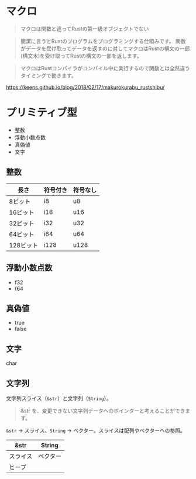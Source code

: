 # マクロ

> マクロは関数と違ってRustの第一級オブジェクトでない

> 簡潔に言うとRustのプログラムをプログラミングする仕組みです。 関数がデータを受け取ってデータを返すのに対してマクロはRustの構文の一部(構文木)を受け取ってRustの構文の一部を返します。

> マクロはRustコンパイラがコンパイル中に実行するので関数とは全然違うタイミングで動きます。 

https://keens.github.io/blog/2018/02/17/makurokurabu_rustshibu/

# プリミティブ型

- 整数
- 浮動小数点数
- 真偽値
- 文字

## 整数

|長さ|符号付き|符号なし|
|---|---|---|
|8ビット|i8|u8|
|16ビット|i16|u16|
|32ビット|i32|u32|
|64ビット|i64|u64|
|128ビット|i128|u128|

## 浮動小数点数

- f32
- f64

## 真偽値

- true
- false

## 文字

char

## 文字列

文字列スライス（`&str`）と文字列（`String`）。

> &str を、変更できない文字列データへのポインターと考えることができます。

`&str` -> スライス、`String` -> ベクター。スライスは配列やベクターへの参照。

|&str|String|
|---|---|
|スライス|ベクター|
|ヒープ||

